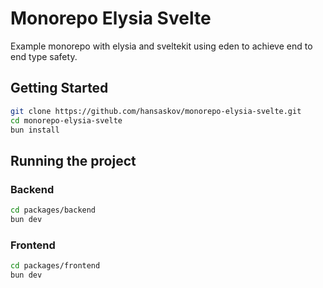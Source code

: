 # Monorepo Elysia Svelte

Example monorepo with elysia and sveltekit using eden to achieve end to end type safety.

## Getting Started

```bash
git clone https://github.com/hansaskov/monorepo-elysia-svelte.git
cd monorepo-elysia-svelte
bun install
```

## Running the project

### Backend

```bash
cd packages/backend
bun dev
```

### Frontend
```bash
cd packages/frontend
bun dev
```